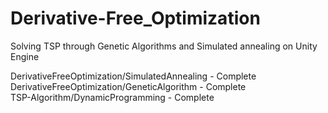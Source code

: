 # Derivative-Free_Optimization
Solving TSP through Genetic Algorithms and Simulated annealing on Unity Engine

DerivativeFreeOptimization/SimulatedAnnealing - Complete   
DerivativeFreeOptimization/GeneticAlgorithm - Complete   
TSP-Algorithm/DynamicProgramming - Complete  
